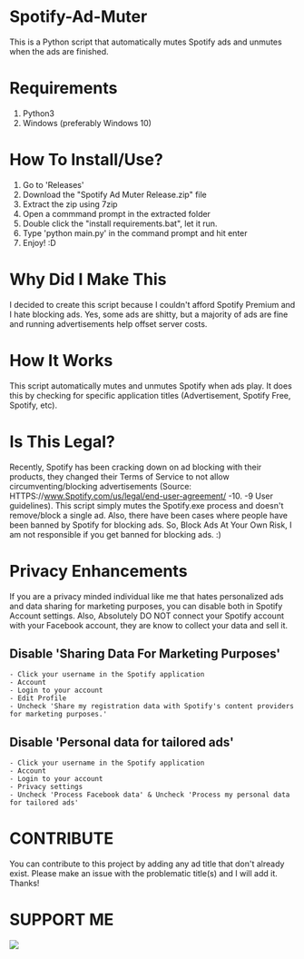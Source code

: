 # Spotify-Ad-Muter
  This is a Python script that automatically mutes Spotify ads and unmutes when the ads are finished.

# Requirements
  1. Python3
  2. Windows (preferably Windows 10)

# How To Install/Use?
  1. Go to 'Releases'
  2. Download the "Spotify Ad Muter Release.zip" file
  3. Extract the zip using 7zip
  4. Open a commmand prompt in the extracted folder
  5. Double click the "install requirements.bat", let it run.
  6. Type 'python main.py' in the command prompt and hit enter
  7. Enjoy! :D
 
# Why Did I Make This
I decided to create this script because I couldn't afford Spotify Premium and I hate blocking ads. Yes, some ads are shitty, but a majority of ads are fine and running advertisements help offset server costs.

# How It Works
This script automatically mutes and unmutes Spotify when ads play. It does this by checking for specific application titles (Advertisement, Spotify Free, Spotify, etc).

# Is This Legal?
Recently, Spotify has been cracking down on ad blocking with their products, they changed their Terms of Service to not allow circumventing/blocking advertisements (Source: HTTPS://www.Spotify.com/us/legal/end-user-agreement/ -10. -9 User guidelines). This script simply mutes the Spotify.exe process and doesn't remove/block a single ad. Also, there have been cases where people have been banned by Spotify for blocking ads. So, Block Ads At Your Own Risk, I am not responsible if you get banned for blocking ads. :)

# Privacy Enhancements
If you are a privacy minded individual like me that hates personalized ads and data sharing for marketing purposes, you can disable both in Spotify Account settings. Also, Absolutely DO NOT connect your Spotify account with your Facebook account, they are know to collect your data and sell it.

## Disable 'Sharing Data For Marketing Purposes'
    - Click your username in the Spotify application
    - Account
    - Login to your account
    - Edit Profile
    - Uncheck 'Share my registration data with Spotify's content providers for marketing purposes.'

## Disable 'Personal data for tailored ads'
    - Click your username in the Spotify application
    - Account
    - Login to your account
    - Privacy settings
    - Uncheck 'Process Facebook data' & Uncheck 'Process my personal data for tailored ads'

# CONTRIBUTE
You can contribute to this project by adding any ad title that don't already exist. Please make an issue with the problematic title(s) and I will add it. Thanks!

# SUPPORT ME
<a href="https://www.buymeacoffee.com/Zach826"><img src="https://img.buymeacoffee.com/button-api/?text=Buy me a coffee!&emoji=&slug=Zach826&button_colour=FF5F5F&font_colour=ffffff&font_family=Poppins&outline_colour=000000&coffee_colour=FFDD00"></a>
